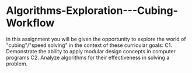# Algorithms-Exploration---Cubing-Workflow
In this assignment you will be given the opportunity to explore the world of "cubing"/"speed solving" in the context of these curricular goals:  C1. Demonstrate the ability to apply modular design concepts in computer programs C2. Analyze algorithms for their effectiveness in solving a problem.
